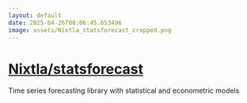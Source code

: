 ```yaml
---
layout: default
date: 2025-04-26T08:06:45.653496
image: assets/Nixtla_statsforecast_cropped.png
---
```


# [Nixtla/statsforecast](https://github.com/Nixtla/statsforecast)

Time series forecasting library with statistical and econometric models
